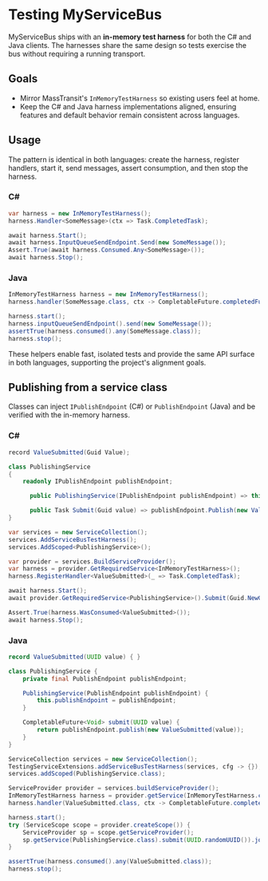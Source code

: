 # Testing MyServiceBus

MyServiceBus ships with an **in-memory test harness** for both the C# and Java clients. The harnesses share the same design so tests exercise the bus without requiring a running transport.

## Goals
- Mirror MassTransit's `InMemoryTestHarness` so existing users feel at home.
- Keep the C# and Java harness implementations aligned, ensuring features and default behavior remain consistent across languages.

## Usage
The pattern is identical in both languages: create the harness, register handlers, start it, send messages, assert consumption, and then stop the harness.

### C#
```csharp
var harness = new InMemoryTestHarness();
harness.Handler<SomeMessage>(ctx => Task.CompletedTask);

await harness.Start();
await harness.InputQueueSendEndpoint.Send(new SomeMessage());
Assert.True(await harness.Consumed.Any<SomeMessage>());
await harness.Stop();
```

### Java
```java
InMemoryTestHarness harness = new InMemoryTestHarness();
harness.handler(SomeMessage.class, ctx -> CompletableFuture.completedFuture(null));

harness.start();
harness.inputQueueSendEndpoint().send(new SomeMessage());
assertTrue(harness.consumed().any(SomeMessage.class));
harness.stop();
```

These helpers enable fast, isolated tests and provide the same API surface in both languages, supporting the project's alignment goals.

## Publishing from a service class
Classes can inject `IPublishEndpoint` (C#) or `PublishEndpoint` (Java) and be verified with the in-memory harness.

### C#
```csharp
record ValueSubmitted(Guid Value);

class PublishingService
{
    readonly IPublishEndpoint publishEndpoint;

      public PublishingService(IPublishEndpoint publishEndpoint) => this.publishEndpoint = publishEndpoint;

      public Task Submit(Guid value) => publishEndpoint.Publish(new ValueSubmitted(value));
}

var services = new ServiceCollection();
services.AddServiceBusTestHarness();
services.AddScoped<PublishingService>();

var provider = services.BuildServiceProvider();
var harness = provider.GetRequiredService<InMemoryTestHarness>();
harness.RegisterHandler<ValueSubmitted>(_ => Task.CompletedTask);

await harness.Start();
await provider.GetRequiredService<PublishingService>().Submit(Guid.NewGuid());

Assert.True(harness.WasConsumed<ValueSubmitted>());
await harness.Stop();
```

### Java
```java
record ValueSubmitted(UUID value) { }

class PublishingService {
    private final PublishEndpoint publishEndpoint;

    PublishingService(PublishEndpoint publishEndpoint) {
        this.publishEndpoint = publishEndpoint;
    }

    CompletableFuture<Void> submit(UUID value) {
        return publishEndpoint.publish(new ValueSubmitted(value));
    }
}

ServiceCollection services = new ServiceCollection();
TestingServiceExtensions.addServiceBusTestHarness(services, cfg -> {});
services.addScoped(PublishingService.class);

ServiceProvider provider = services.buildServiceProvider();
InMemoryTestHarness harness = provider.getService(InMemoryTestHarness.class);
harness.handler(ValueSubmitted.class, ctx -> CompletableFuture.completedFuture(null));

harness.start();
try (ServiceScope scope = provider.createScope()) {
    ServiceProvider sp = scope.getServiceProvider();
    sp.getService(PublishingService.class).submit(UUID.randomUUID()).join();
}

assertTrue(harness.consumed().any(ValueSubmitted.class));
harness.stop();
```
